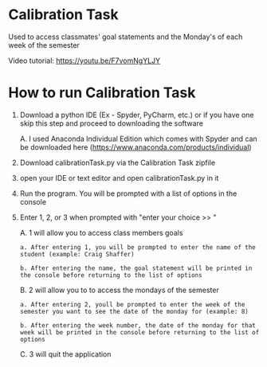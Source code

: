 # Calibration Task
Used to access classmates' goal statements and the Monday's of each week of the semester

Video tutorial: https://youtu.be/F7vomNgYLJY

# How to run Calibration Task
 1. Download a python IDE (Ex - Spyder, PyCharm, etc.) or if you have one skip this step and proceed to downloading the software
     
     A. I used Anaconda Individual Edition which comes with Spyder and can be downloaded here (https://www.anaconda.com/products/individual)
 
 2. Download calibrationTask.py via the Calibration Task zipfile
 
 3. open your IDE or text editor and open calibrationTask.py in it
 
 4. Run the program. You will be prompted with a list of options in the console
 
 5. Enter 1, 2, or 3 when prompted with "enter your choice >> "
     
     A. 1 will allow you to access class members goals
        
        a. After entering 1, you will be prompted to enter the name of the student (example: Craig Shaffer)
        
        b. After entering the name, the goal statement will be printed in the console before returning to the list of options
        
     B. 2 will allow you to to access the mondays of the semester
        
        a. After entering 2, youll be prompted to enter the week of the semester you want to see the date of the monday for (example: 8)
        
        b. After entering the week number, the date of the monday for that week will be printed in the console before returning to the list of options
     
     C. 3 will quit the application


